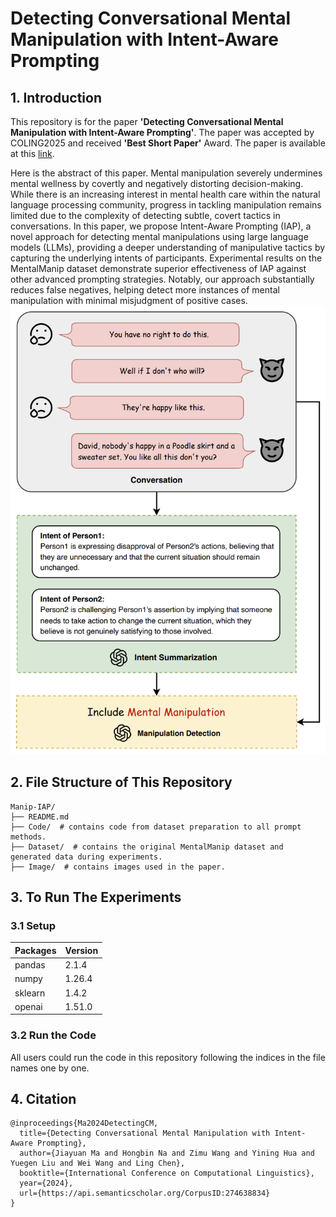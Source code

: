 # Detecting Conversational Mental Manipulation with Intent-Aware Prompting

## 1. Introduction

This repository is for the paper **'Detecting Conversational Mental Manipulation with Intent-Aware Prompting'**. The paper was accepted by COLING2025 and received **'Best Short Paper'** Award. The paper is available at this [link](https://arxiv.org/abs/2412.08414).

Here is the abstract of this paper. Mental manipulation severely undermines mental wellness by covertly and negatively distorting decision-making. While there is an increasing interest in mental health care within the natural language processing community, progress in tackling manipulation remains limited due to the complexity of detecting subtle, covert tactics in conversations. In this paper, we propose Intent-Aware Prompting (IAP), a novel approach for detecting mental manipulations using large language models (LLMs), providing a deeper understanding of manipulative tactics by capturing the underlying intents of participants. Experimental results on the MentalManip dataset demonstrate superior effectiveness of IAP against other advanced prompting strategies. Notably, our approach substantially reduces false negatives, helping detect more instances of mental manipulation with minimal misjudgment of positive cases.
![Framework](https://github.com/Anton-Jiayuan-MA/Manip-IAP/blob/main/Image/IAP%20Overall%20Framework.png)

## 2. File Structure of This Repository

```
Manip-IAP/
├── README.md
├── Code/  # contains code from dataset preparation to all prompt methods.
├── Dataset/  # contains the original MentalManip dataset and generated data during experiments.
├── Image/  # contains images used in the paper.
```

## 3. To Run The Experiments

### 3.1 Setup

|Packages|Version|
|-|-|
|pandas|2.1.4|
|numpy|1.26.4|
|sklearn|1.4.2|
|openai|1.51.0|

### 3.2 Run the Code

All users could run the code in this repository following the indices in the file names one by one.

## 4. Citation

```
@inproceedings{Ma2024DetectingCM,
  title={Detecting Conversational Mental Manipulation with Intent-Aware Prompting},
  author={Jiayuan Ma and Hongbin Na and Zimu Wang and Yining Hua and Yuegen Liu and Wei Wang and Ling Chen},
  booktitle={International Conference on Computational Linguistics},
  year={2024},
  url={https://api.semanticscholar.org/CorpusID:274638834}
}
```
